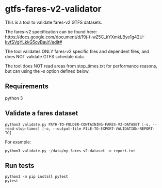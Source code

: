 # gtfs-fares-v2-validator

This is a tool to validate fares-v2 GTFS datasets.

The fares-v2 specification can be found here: https://docs.google.com/document/d/19j-f-wZ5C_kYXmkLBye1g42U-kvfSVgYLkkG5oyBauY/edit#

The tool validates ONLY fares-v2 specific files and dependent files, and does NOT validate GTFS schedule data.

The tool does NOT read areas from stop_times.txt for performance reasons, but can using the -s option defined below.

## Requirements

python 3

## Validate a fares dataset

`python3 validate.py PATH-TO-FOLDER-CONTAINING-FARES-V2-DATASET [-s, --read-stop-times] [-o, --output-file FILE-TO-EXPORT-VALIDATION-REPORT-TO]`

For example:

`python3 validate.py ~/data/my-fares-v2-dataset -o report.txt`

## Run tests

```
python3 -m pip install pytest
pytest
```
